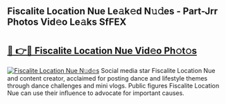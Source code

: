 ## Fiscalite Location Nue Le𝚊k𝚎d N𝚞𝚍es - Part-Jrr Photos Vid𝚎o Le𝚊ks SfFEX

# <h2><a href="http://fb0dmt.evod.top/?m=Fiscalite+Location+Nue">🔗 👉🔴 Fiscalite Location Nue Vid𝚎o Ph𝚘t𝚘s</a></h2>

[![Fiscalite Location Nue N𝚞d𝚎s](https://i.imgur.com/8V9OHl7.gif)](http://fb0dmt.evod.top/?m=Fiscalite+Location+Nue)
Social media star Fiscalite Location Nue and content creator, acclaimed for posting dance and lifestyle themes through dance challenges and mini vlogs. Public figures Fiscalite Location Nue can use their influence to advocate for important causes. 

